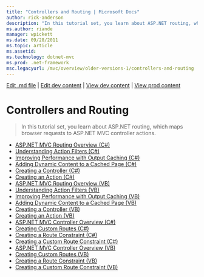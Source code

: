 ```yaml
---
title: "Controllers and Routing | Microsoft Docs"
author: rick-anderson
description: "In this tutorial set, you learn about ASP.NET routing, which maps browser requests to ASP.NET MVC controller actions."
ms.author: riande
manager: wpickett
ms.date: 09/28/2011
ms.topic: article
ms.assetid: 
ms.technology: dotnet-mvc
ms.prod: .net-framework
msc.legacyurl: /mvc/overview/older-versions-1/controllers-and-routing
---
```

[Edit .md file](C:\Projects\msc\dev\Msc.Www\Web.ASP\App_Data\github\mvc\overview\older-versions-1\index.md) | [Edit dev content](http://www.aspdev.net/umbraco#/content/content/edit/23459) | [View dev content](http://docs.aspdev.net/tutorials/mvc/overview/older-versions-1/controllers-and-routing/index.html) | [View prod content](http://www.asp.net/mvc/overview/older-versions-1/controllers-and-routing)

Controllers and Routing
====================
> In this tutorial set, you learn about ASP.NET routing, which maps browser requests to ASP.NET MVC controller actions.


- [ASP.NET MVC Routing Overview (C#)](asp-net-mvc-routing-overview-cs.md)
- [Understanding Action Filters (C#)](understanding-action-filters-cs.md)
- [Improving Performance with Output Caching (C#)](improving-performance-with-output-caching-cs.md)
- [Adding Dynamic Content to a Cached Page (C#)](adding-dynamic-content-to-a-cached-page-cs.md)
- [Creating a Controller (C#)](creating-a-controller-cs.md)
- [Creating an Action (C#)](creating-an-action-cs.md)
- [ASP.NET MVC Routing Overview (VB)](asp-net-mvc-routing-overview-vb.md)
- [Understanding Action Filters (VB)](understanding-action-filters-vb.md)
- [Improving Performance with Output Caching (VB)](improving-performance-with-output-caching-vb.md)
- [Adding Dynamic Content to a Cached Page (VB)](adding-dynamic-content-to-a-cached-page-vb.md)
- [Creating a Controller (VB)](creating-a-controller-vb.md)
- [Creating an Action (VB)](creating-an-action-vb.md)
- [ASP.NET MVC Controller Overview (C#)](aspnet-mvc-controllers-overview-cs.md)
- [Creating Custom Routes (C#)](creating-custom-routes-cs.md)
- [Creating a Route Constraint (C#)](creating-a-route-constraint-cs.md)
- [Creating a Custom Route Constraint (C#)](creating-a-custom-route-constraint-cs.md)
- [ASP.NET MVC Controller Overview (VB)](asp-net-mvc-controller-overview-vb.md)
- [Creating Custom Routes (VB)](creating-custom-routes-vb.md)
- [Creating a Route Constraint (VB)](creating-a-route-constraint-vb.md)
- [Creating a Custom Route Constraint (VB)](creating-a-custom-route-constraint-vb.md)